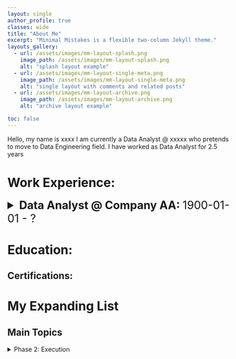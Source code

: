 ```yaml
---
layout: single
author_profile: true
classes: wide
title: "About Me"
excerpt: "Minimal Mistakes is a flexible two-column Jekyll theme."
layouts_gallery:
  - url: /assets/images/mm-layout-splash.png
    image_path: /assets/images/mm-layout-splash.png
    alt: "splash layout example"
  - url: /assets/images/mm-layout-single-meta.png
    image_path: /assets/images/mm-layout-single-meta.png
    alt: "single layout with comments and related posts"
  - url: /assets/images/mm-layout-archive.png
    image_path: /assets/images/mm-layout-archive.png
    alt: "archive layout example"

toc: false
---
```

Hello, my name is xxxx I am currently a Data Analyst @ xxxxx who pretends to move to Data Engineering field. I have worked as Data Analyst for 2.5 years


# Work Experience:

 <details> 
  <Summary style="font-size: 25px"> 
          <strong>Data Analyst @ Company AA: </strong> 1900-01-01 - ?
  </summary>
### Description

### Tasks
* Create / maintain dashboard per stakeholders requests.
* Extract daily data from multiple data sources, like Salesforce, Mode ANalytics, Google SHeets and other CRM tools.
* Save the data to a destination folder to be integrated by the internal system
* Once the data is integrated, clean and transform it to be used into Power BI
* Guarantee Power BI is updated and doesn't have any issues while refreshing
* Optimize Power BI reports to consume less capacity and avoid bad experience for end users. 

</details>


 

#

# Education:

## Certifications:
# My Expanding List

## Main Topics
<details>
  <summary>Phase 2: Execution</summary>
  
  <details >
  - Task 1: Development
    - Frontend
      - HTML
      - CSS
      - JavaScript
    - Backend
      - Database
      - Server-side logic
  - Task 2: Testing
    - Unit Testing
    - Integration Testing
      - API Testing
      - End-to-End Testing

</details>


---

Minimal Mistakes is designed, developed, and maintained by Michael Rose. Just another boring, tattooed, designer from Buffalo New York.